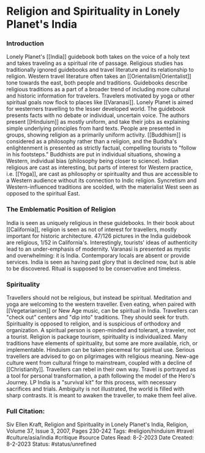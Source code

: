 # Religion and Spirituality in Lonely Planet's India

### Introduction
Lonely Planet's [[India]] guidebook both takes on the voice of a holy text and takes traveling as a spiritual rite of passage. Religious studies has traditionally ignored guidebooks and travel literature and its relationship to religion. Western travel literature often takes an [[Orientalism|Orientalist]] tone towards the east, both people and traditions. Guidebooks describe religious traditions as a part of a broader trend of including more cultural and historic information for travelers. Travelers motivated by yoga or other spiritual goals now flock to places like [[Varanasi]]. Lonely Planet is aimed for westerners travelling to the lesser developed world. The guidebook presents facts with no debate or individual, uncertain voice.
The authors present [[Hinduism]] as mostly uniform, and take their jobs as explaining simple underlying principles from hard texts. People are presented in groups, showing religion as a primarily uniform activity. [[Buddhism]] is considered as a philosophy rather than a religion, and the Buddha's enlightenment is presented as strictly factual, compelling tourists to "follow in his footsteps." Buddhists are put in individual situations, showing a Western, individual bias (philosophy being closer to science). Indian religious are cast as interesting, but parts of interest for Western practice, i.e. [[Yoga]], are cast as philosophy or spirituality and thus are accessible to a Western audience without its connection to Indic religion. Syncretism and Western-influenced traditions are scolded, with the materialist West seen as opposed to the spiritual East.

### The Emblematic Position of Religion
India is seen as uniquely religious in these guidebooks. In their book about [[California]], religion is seen as not of interest for travellers, mostly important for historic architecture. 47/126 pictures in the India guidebook are religious, 1/52 in California's. Interestingly, tourists' ideas of authenticity lead to an under-emphasis of modernity. Varanasi is presented as mystic and overwhelming: it is India. Contemporary locals are absent or provide services. India is seen as having past glory that is declined now, but is able to be discovered. Ritual is supposed to be conservative and timeless.

### Spirituality
Travellers should not be religious, but instead be spiritual. Meditation and yoga are welcoming to the western traveller. Even eating, when paired with [[Vegetarianism]] or New Age music, can be spiritual in India. Travellers can "check out" centers and "dip into" traditions. They should seek for truth. Spirituality is opposed to religion, and is suspicious of orthodoxy and organization. A spiritual person is open-minded and tolerant, a traveler, not a tourist. Religion is package tourism, spirituality is individualized. Many traditions have elements of spirituality, but some are more available, rich, or implementable. Hinduism can be taken piecemeal for spiritual use. Serious travellers are advised to go on pilgrimages with religious meaning. New-age culture went from cultural fringe to mainstream, coupled with a decline of [[Christianity]]. Travellers can rebel in their own way.
Travel is portrayed as a tool for personal transformation, a path following the model of the Hero's Journey. LP India is a "survival kit" for this process, with necessary sacrifices and trials. Ambiguity is not illustrated, the world is filled with sharp contrasts. It is meant to awaken the traveller, to make them feel alive.


### Full Citation:
Siv Ellen Kraft, Religion and Spirituality in Lonely Planet's India, Religion, Volume 37, Issue 3, 2007, Pages 230-242
Tags: #religion/hinduism #travel #culture/asia/india #critique #source 
Dates Read: 8-2-2023
Date Created: 8-2-2023
Status: #status/unrefined 